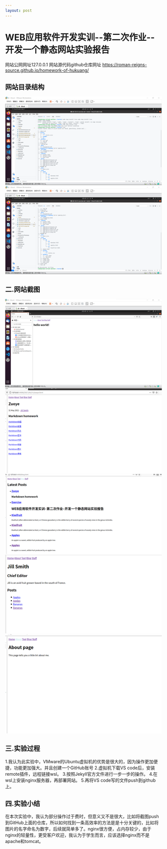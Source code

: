 ```yaml
---
layout: post
---
```


# WEB应用软件开发实训--第二次作业--开发一个静态网站实验报告

网站公网网址127.0.0.1  网站源代码github仓库网址 https://roman-reigns-source.github.io/homework-of-hukuang/

## 网站目录结构

![tree](https://raw.githubusercontent.com/Roman-reigns-source/Roman-reigns-source.github.io/main/1.png)
![tree](https://raw.githubusercontent.com/Roman-reigns-source/Roman-reigns-source.github.io/main/2.png)


## 二.网站截图
![tree](https://raw.githubusercontent.com/Roman-reigns-source/Roman-reigns-source.github.io/main/3.png)
![tree](https://raw.githubusercontent.com/Roman-reigns-source/Roman-reigns-source.github.io/main/5.png)
![tree](https://raw.githubusercontent.com/Roman-reigns-source/Roman-reigns-source.github.io/main/6.png)
![tree](https://raw.githubusercontent.com/Roman-reigns-source/Roman-reigns-source.github.io/main/7.png)
![tree](https://raw.githubusercontent.com/Roman-reigns-source/Roman-reigns-source.github.io/main/8.png)


## 三.实验过程
1.我认为此实验中，VMware的Ubuntu虚拟机的优势是很大的，因为操作更加便捷，功能更加强大。并且创建一个GitHub账号
2.虚拟机下载VS code后，安装remote插件，远程链接wsl。
3.按照Jekyll官方文件进行一步一步的操作。
4.在wsl上安装nginx服务器，再部署网站。
5.再将VS code写的文件push到github上。

## 四.实验小结
在本次实验中，我认为部分操作过于费时，但意义又不是很大，比如将截图push到GitHub上面的仓库，所以如何找到一条高效率的方法是是十分关键的，比如将图片的名字命名为数字，后续就简单多了。nginx很方便，占内存较少，由于nginx的轻量性，更受客户欢迎，我认为于学生而言，应该选择nginx而不是apache和tomcat。
